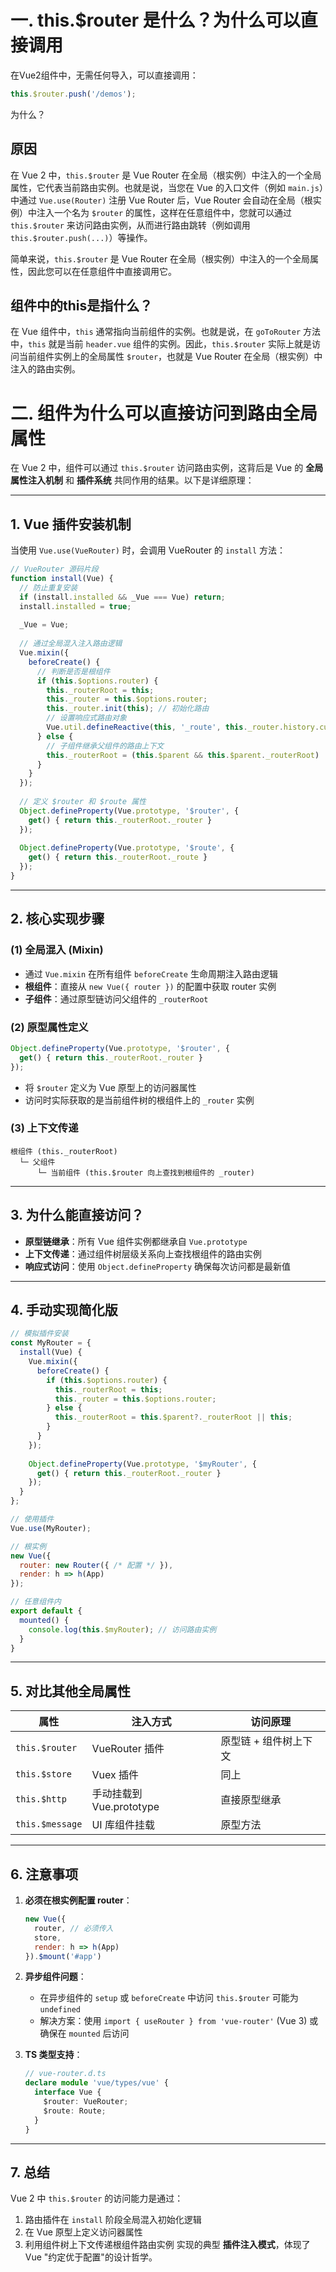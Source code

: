 # 一. this.$router 是什么？为什么可以直接调用

在Vue2组件中，无需任何导入，可以直接调用：

```js
this.$router.push('/demos');
```

为什么？



## 原因

在 Vue 2 中，`this.$router` 是 Vue Router 在全局（根实例）中注入的一个全局属性，它代表当前路由实例。也就是说，当您在 Vue 的入口文件（例如 `main.js`）中通过 `Vue.use(Router)` 注册 Vue Router 后，Vue Router 会自动在全局（根实例）中注入一个名为 `$router` 的属性，这样在任意组件中，您就可以通过 `this.$router` 来访问路由实例，从而进行路由跳转（例如调用 `this.$router.push(...)`）等操作。

简单来说，`this.$router` 是 Vue Router 在全局（根实例）中注入的一个全局属性，因此您可以在任意组件中直接调用它。



## 组件中的this是指什么？

在 Vue 组件中，`this` 通常指向当前组件的实例。也就是说，在 `goToRouter` 方法中，`this` 就是当前 `header.vue` 组件的实例。因此，`this.$router` 实际上就是访问当前组件实例上的全局属性 `$router`，也就是 Vue Router 在全局（根实例）中注入的路由实例。





# 二. 组件为什么可以直接访问到路由全局属性

在 Vue 2 中，组件可以通过 `this.$router` 访问路由实例，这背后是 Vue 的 **全局属性注入机制** 和 **插件系统** 共同作用的结果。以下是详细原理：

---

## 1. **Vue 插件安装机制**
当使用 `Vue.use(VueRouter)` 时，会调用 VueRouter 的 `install` 方法：
```javascript
// VueRouter 源码片段
function install(Vue) {
  // 防止重复安装
  if (install.installed && _Vue === Vue) return;
  install.installed = true;
  
  _Vue = Vue;
  
  // 通过全局混入注入路由逻辑
  Vue.mixin({
    beforeCreate() {
      // 判断是否是根组件
      if (this.$options.router) {
        this._routerRoot = this;
        this._router = this.$options.router;
        this._router.init(this); // 初始化路由
        // 设置响应式路由对象
        Vue.util.defineReactive(this, '_route', this._router.history.current);
      } else {
        // 子组件继承父组件的路由上下文
        this._routerRoot = (this.$parent && this.$parent._routerRoot) || this;
      }
    }
  });
  
  // 定义 $router 和 $route 属性
  Object.defineProperty(Vue.prototype, '$router', {
    get() { return this._routerRoot._router }
  });
  
  Object.defineProperty(Vue.prototype, '$route', {
    get() { return this._routerRoot._route }
  });
}
```

---

## 2. **核心实现步骤**
### (1) **全局混入 (Mixin)**
- 通过 `Vue.mixin` 在所有组件 `beforeCreate` 生命周期注入路由逻辑
- **根组件**：直接从 `new Vue({ router })` 的配置中获取 router 实例
- **子组件**：通过原型链访问父组件的 `_routerRoot`

### (2) **原型属性定义**
```javascript
Object.defineProperty(Vue.prototype, '$router', {
  get() { return this._routerRoot._router }
});
```
- 将 `$router` 定义为 Vue 原型上的访问器属性
- 访问时实际获取的是当前组件树的根组件上的 `_router` 实例

### (3) **上下文传递**
```
根组件 (this._routerRoot)
  └─ 父组件
      └─ 当前组件 (this.$router 向上查找到根组件的 _router)
```

---

## 3. **为什么能直接访问？**
- **原型链继承**：所有 Vue 组件实例都继承自 `Vue.prototype`
- **上下文传递**：通过组件树层级关系向上查找根组件的路由实例
- **响应式访问**：使用 `Object.defineProperty` 确保每次访问都是最新值

---

## 4. **手动实现简化版**
```javascript
// 模拟插件安装
const MyRouter = {
  install(Vue) {
    Vue.mixin({
      beforeCreate() {
        if (this.$options.router) {
          this._routerRoot = this;
          this._router = this.$options.router;
        } else {
          this._routerRoot = this.$parent?._routerRoot || this;
        }
      }
    });
    
    Object.defineProperty(Vue.prototype, '$myRouter', {
      get() { return this._routerRoot._router }
    });
  }
};

// 使用插件
Vue.use(MyRouter);

// 根实例
new Vue({
  router: new Router({ /* 配置 */ }),
  render: h => h(App)
});

// 任意组件内
export default {
  mounted() {
    console.log(this.$myRouter); // 访问路由实例
  }
}
```

---

## 5. **对比其他全局属性**
| 属性            | 注入方式                 | 访问原理              |
| --------------- | ------------------------ | --------------------- |
| `this.$router`  | VueRouter 插件           | 原型链 + 组件树上下文 |
| `this.$store`   | Vuex 插件                | 同上                  |
| `this.$http`    | 手动挂载到 Vue.prototype | 直接原型继承          |
| `this.$message` | UI 库组件挂载            | 原型方法              |

---

## 6. **注意事项**
1. **必须在根实例配置 router**：
   ```javascript
   new Vue({
     router, // 必须传入
     store,
     render: h => h(App)
   }).$mount('#app')
   ```

2. **异步组件问题**：
   - 在异步组件的 `setup` 或 `beforeCreate` 中访问 `this.$router` 可能为 `undefined`
   - 解决方案：使用 `import { useRouter } from 'vue-router'` (Vue 3) 或确保在 `mounted` 后访问

3. **TS 类型支持**：
   ```typescript
   // vue-router.d.ts
   declare module 'vue/types/vue' {
     interface Vue {
       $router: VueRouter;
       $route: Route;
     }
   }
   ```

---

## 7. 总结
Vue 2 中 `this.$router` 的访问能力是通过：
1. 路由插件在 `install` 阶段全局混入初始化逻辑
2. 在 Vue 原型上定义访问器属性
3. 利用组件树上下文传递根组件路由实例
实现的典型 **插件注入模式**，体现了 Vue "约定优于配置"的设计哲学。